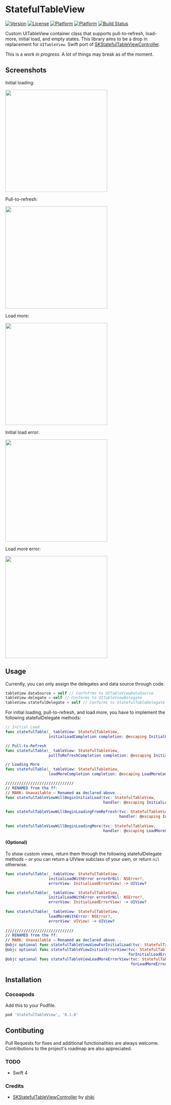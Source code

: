 # StatefulTableView
[![Version](https://img.shields.io/cocoapods/v/StatefulTableView.svg?style=flat)](http://cocoadocs.org/docsets/StatefulTableView)
[![License](https://img.shields.io/cocoapods/l/StatefulTableView.svg?style=flat)](http://cocoadocs.org/docsets/StatefulTableView)
[![Platform](https://img.shields.io/cocoapods/p/StatefulTableView.svg?style=flat)](http://cocoadocs.org/docsets/StatefulTableView)
[![Platform](https://img.shields.io/cocoapods/metrics/doc-percent/StatefulTableView.svg?style=flat)](http://cocoadocs.org/docsets/StatefulTableView)
[![Build Status](https://travis-ci.org/timominous/StatefulTableView.svg?branch=master)](https://travis-ci.org/timominous/StatefulTableView)

Custom UITableView container class that supports pull-to-refresh, load-more, initial load, and empty states. This library aims to be a drop in replacement for `UITableView`. Swift port of [SKStatefulTableViewController](http://github.com/shiki/SKStatefulTableViewController).

This is a *work in progress*. A lot of things may break as of the moment.

## Screenshots

Initial loading:

<img src="Screenshots/ss-initial-loading.png" width=320>

Pull-to-refresh:

<img src="Screenshots/ss-pull-to-refresh.png" width=320>

Load more:

<img src="Screenshots/ss-load-more.png" width=320>

Initial load error:

<img src="Screenshots/ss-initial-load-error.png" width=320>

Load more error:

<img src="Screenshots/ss-load-more-error.png" width=320>

## Usage

Currently, you can only assign the delegates and data source through code.

```swift
tableView.dataSource = self // Confofrms to UITableViewDataSource
tableView.delegate = self // Conforms to UITableViewDelegate
tableView.statefulDelegate = self // Conforms to StatefulTableDelegate
```

For initial loading, pull-to-refresh, and load more, you have to implement the following statefulDelegate methods:

```swift
// Initial Load
func statefulTable(_ tableView: StatefulTableView,
                   initialLoadCompletion completion: @escaping InitialLoadCompletion)

// Pull-to-Refresh
func statefulTable(_ tableView: StatefulTableView,
                   pullToRefreshCompletion completion: @escaping InitialLoadCompletion)

// Loading More
func statefulTable(_ tableView: StatefulTableView,
                   loadMoreCompletion completion: @escaping LoadMoreCompletion)

//////////////////////////////
// RENAMED from the ff:
// MARK: Unavailable – Renamed as declared above...
func statefulTableViewWillBeginInitialLoad(tvc: StatefulTableView, 
                                           handler: @escaping InitialLoadCompletionHandler)
                   
func statefulTableViewWillBeginLoadingFromRefresh(tvc: StatefulTableView, 
                                                  handler: @escaping InitialLoadCompletionHandler)
                   
func statefulTableViewWillBeginLoadingMore(tvc: StatefulTableView, 
                                           handler: @escaping LoadMoreCompletionHandler)
```

#### (Optional)
To show custom views, return them through the following statefulDelegate methods –
or you can return a UIView subclass of your own, or return `nil` otherwise.

```swift
func statefulTable(_ tableView: StatefulTableView,
                   initialLoadWithError errorOrNil: NSError?,
                   errorView: InitialLoadErrorView) -> UIView?

func statefulTable(_ tableView: StatefulTableView,
                   initialLoadWithError errorOrNil: NSError?,
                   errorView: InitialLoadErrorView) -> UIView?
                   
func statefulTable(_ tableView: StatefulTableView,
                   loadMoreWithError: NSError?,
                   errorView: UIView) -> UIView?
                   
//////////////////////////////
// RENAMED from the ff:
// MARK: Unavailable – Renamed as declared above...
@objc optional func statefulTableViewViewForInitialLoad(tvc: StatefulTableView) -> UIView?
@objc optional func statefulTableViewInitialErrorView(tvc: StatefulTableView, 
                                                      forInitialLoadError: NSError?) -> UIView?
@objc optional func statefulTableViewLoadMoreErrorView(tvc: StatefulTableView, 
                                                       forLoadMoreError: NSError?) -> UIView?
```

## Installation

### Cocoapods

Add this to your Podfile.

```ruby
pod 'StatefulTableView', '0.1.0'
```

## Contibuting

Pull Requests for fixes and additional functionalities are always welcome. Contributions to the project's roadmap are also appreciated.

### TODO

  * Swift 4

### Credits

* [SKStatefulTableViewController](http://github.com/shiki/SKStatefulTableViewController) by [shiki](http://github.com/shiki)
